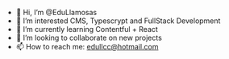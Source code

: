 - 👋 Hi, I’m @EduLlamosas
- 👀 I’m interested CMS, Typescrypt and FullStack Development
- 🌱 I’m currently learning Contentful + React
- 💞️ I’m looking to collaborate on new projects
- 📫 How to reach me: edullcc@hotmail.com


<!---
EduardoLlamosasIncentro/EduardoLlamosasIncentro is a ✨ special ✨ repository because its `README.md` (this file) appears on your GitHub profile.
You can click the Preview link to take a look at your changes.
--->
